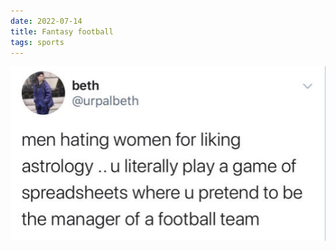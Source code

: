 ```yaml
---
date: 2022-07-14
title: Fantasy football
tags: sports
---
```


![fantasyfootball](https://raw.githubusercontent.com/muneer78/muneer78.github.io/master/images/fantasyfootball.png)
